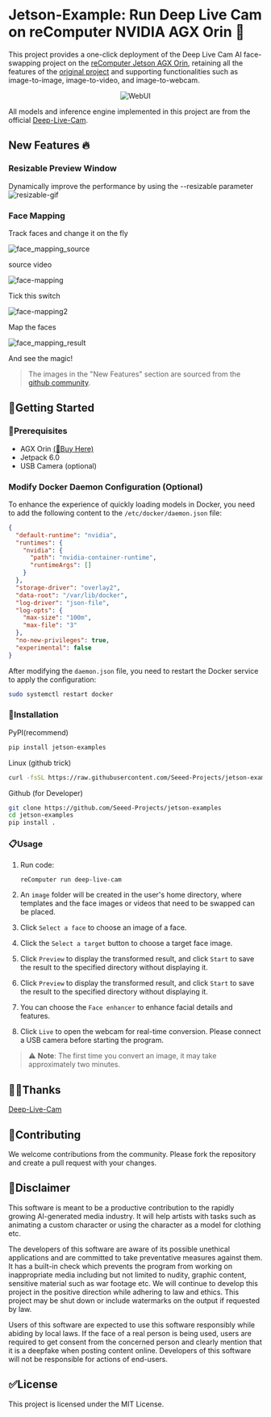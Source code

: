 # Jetson-Example: Run Deep Live Cam on reComputer NVIDIA AGX Orin 🚀

This project provides a one-click deployment of the Deep Live Cam AI face-swapping project on the [reComputer Jetson AGX Orin](https://www.seeedstudio.com/NVIDIArJetson-AGX-Orintm-64GB-Developer-Kit-p-5641.html), retaining all the features of the [original project](https://github.com/hacksider/Deep-Live-Cam) and supporting functionalities such as image-to-image, image-to-video, and image-to-webcam.

<p align="center">
  <img src="images/WebUI.png" alt="WebUI">
</p>

All models and inference engine implemented in this project are from the official [Deep-Live-Cam](https://github.com/hacksider/Deep-Live-Cam).


## New Features 🔥
### Resizable Preview Window

Dynamically improve the performance by using the --resizable parameter
![resizable-gif](./images/resizable.gif)

### Face Mapping

Track faces and change it on the fly

![face_mapping_source](./images/face_mapping_source.gif)

source video

![face-mapping](./images/face_mapping.png)

Tick this switch

![face-mapping2](./images/face_mapping2.png)

Map the faces

![face_mapping_result](./images/face_mapping_result.gif)

And see the magic!

> The images in the "New Features" section are sourced from the [github community](https://github.com/hacksider/Deep-Live-Cam).

## 🥳Getting Started
### 📜Prerequisites
- AGX Orin [(🛒Buy Here)](https://www.seeedstudio.com/NVIDIArJetson-AGX-Orintm-64GB-Developer-Kit-p-5641.html)
- Jetpack 6.0
- USB Camera (optional)


### Modify Docker Daemon Configuration (Optional)
To enhance the experience of quickly loading models in Docker, you need to add the following content to the `/etc/docker/daemon.json` file:

```json
{
  "default-runtime": "nvidia",
  "runtimes": {
    "nvidia": {
      "path": "nvidia-container-runtime",
      "runtimeArgs": []
    }
  },
  "storage-driver": "overlay2",
  "data-root": "/var/lib/docker",
  "log-driver": "json-file",
  "log-opts": {
    "max-size": "100m",
    "max-file": "3"
  },
  "no-new-privileges": true,
  "experimental": false
}
```

After modifying the `daemon.json` file, you need to restart the Docker service to apply the configuration:

```sh
sudo systemctl restart docker
```


### 🚀Installation


PyPI(recommend)
  ```sh
  pip install jetson-examples
  ```
Linux (github trick)
```sh
curl -fsSL https://raw.githubusercontent.com/Seeed-Projects/jetson-examples/main/install.sh | sh
```
Github (for Developer)
```sh
git clone https://github.com/Seeed-Projects/jetson-examples
cd jetson-examples
pip install .
```

### 📋Usage
1. Run code:
    ```sh
    reComputer run deep-live-cam
    ```

2. An `image` folder will be created in the user's home directory, where templates and the face images or videos that need to be swapped can be placed.

3. Click `Select a face` to choose an image of a face.

4. Click the `Select a target` button to choose a target face image.

5. Click `Preview` to display the transformed result, and click `Start` to save the result to the specified directory without displaying it.

6. Click `Preview` to display the transformed result, and click `Start` to save the result to the specified directory without displaying it.

7. You can choose the `Face enhancer` to enhance facial details and features.

8. Click `Live` to open the webcam for real-time conversion. Please connect a USB camera before starting the program.

> ⚠️ **Note**: The first time you convert an image, it may take approximately two minutes.

## 🙏🏻Thanks
[Deep-Live-Cam](https://github.com/hacksider/Deep-Live-Cam)

## 💨Contributing

We welcome contributions from the community. Please fork the repository and create a pull request with your changes.


## 🙅‍Disclaimer
This software is meant to be a productive contribution to the rapidly growing AI-generated media industry. It will help artists with tasks such as animating a custom character or using the character as a model for clothing etc.

The developers of this software are aware of its possible unethical applications and are committed to take preventative measures against them. It has a built-in check which prevents the program from working on inappropriate media including but not limited to nudity, graphic content, sensitive material such as war footage etc. We will continue to develop this project in the positive direction while adhering to law and ethics. This project may be shut down or include watermarks on the output if requested by law.

Users of this software are expected to use this software responsibly while abiding by local laws. If the face of a real person is being used, users are required to get consent from the concerned person and clearly mention that it is a deepfake when posting content online. Developers of this software will not be responsible for actions of end-users.

## ✅License

This project is licensed under the MIT License.
